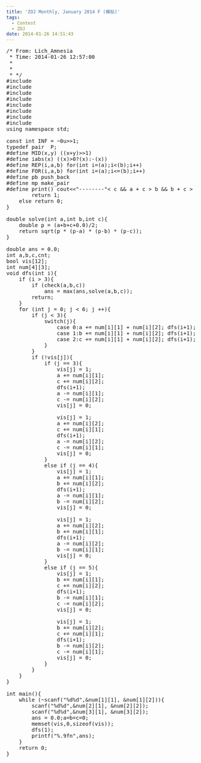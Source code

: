 ```yaml
---
title: 'ZOJ Monthly, January 2014 F (模拟)'
tags:
  - Contest
  - ZOJ
date: 2014-01-26 14:51:43
---
```


<pre class="brush:cpp">
/* From: Lich_Amnesia
 * Time: 2014-01-26 12:57:00
 *
 *
 * */
#include <iostream>
#include <cstdio>
#include <algorithm>
#include <cstring>
#include <cmath>
#include <queue>
#include <set>
#include <vector>
using namespace std;

const int INF = ~0u>>1;
typedef pair <int,int> P;
#define MID(x,y) ((x+y)>>1)
#define iabs(x) ((x)>0?(x):-(x))
#define REP(i,a,b) for(int i=(a);i<(b);i++)
#define FOR(i,a,b) for(int i=(a);i<=(b);i++)
#define pb push_back
#define mp make_pair
#define print() cout<<"--------"<<endl
#define EPS 1e-10
bool check(int a,int b,int c){
	if (a && b && c && a + b > c && a + c > b && b + c > a)
		return 1;
	else return 0;
}

double solve(int a,int b,int c){
	double p = (a+b+c+0.0)/2;
	return sqrt(p * (p-a) * (p-b) * (p-c));
}

double ans = 0.0;
int a,b,c,cnt;
bool vis[12];
int num[4][3];
void dfs(int i){
	if (i > 3){
		if (check(a,b,c))
			ans = max(ans,solve(a,b,c));
		return;
	} 
	for (int j = 0; j < 6; j ++){
		if (j < 3){
			switch(j){
				case 0:a += num[i][1] + num[i][2]; dfs(i+1); a-=(num[i][1] + num[i][2]); break;
				case 1:b += num[i][1] + num[i][2]; dfs(i+1); b-=(num[i][1] + num[i][2]);break;
				case 2:c += num[i][1] + num[i][2]; dfs(i+1); c-=(num[i][1] + num[i][2]);break;
			}	
		}
		if (!vis[j]){	
			if (j == 3){
				vis[j] = 1;
				a += num[i][1];
				c += num[i][2];
				dfs(i+1);
				a -= num[i][1];
				c -= num[i][2];
				vis[j] = 0;

				vis[j] = 1;
				a += num[i][2];
				c += num[i][1];
				dfs(i+1);
				a -= num[i][2];
				c -= num[i][1];
				vis[j] = 0;
			}	
			else if (j == 4){
				vis[j] = 1;
				a += num[i][1];
				b += num[i][2];
				dfs(i+1);
				a -= num[i][1];
				b -= num[i][2];
				vis[j] = 0;

				vis[j] = 1;
				a += num[i][2];
				b += num[i][1];
				dfs(i+1);
				a -= num[i][2];
				b -= num[i][1];
				vis[j] = 0;
			}	
			else if (j == 5){
				vis[j] = 1;
				b += num[i][1];
				c += num[i][2];
				dfs(i+1);
				b -= num[i][1];
				c -= num[i][2];
				vis[j] = 0;

				vis[j] = 1;
				b += num[i][2];
				c += num[i][1];
				dfs(i+1);
				b -= num[i][2];
				c -= num[i][1];
				vis[j] = 0;
			}	
		}
	}
}

int main(){
	while (~scanf("%d%d",&num[1][1], &num[1][2])){
		scanf("%d%d",&num[2][1], &num[2][2]);
		scanf("%d%d",&num[3][1], &num[3][2]);
		ans = 0.0;a=b=c=0;
		memset(vis,0,sizeof(vis));
		dfs(1);
		printf("%.9fn",ans);
	}
	return 0;
}
</pre>

	 